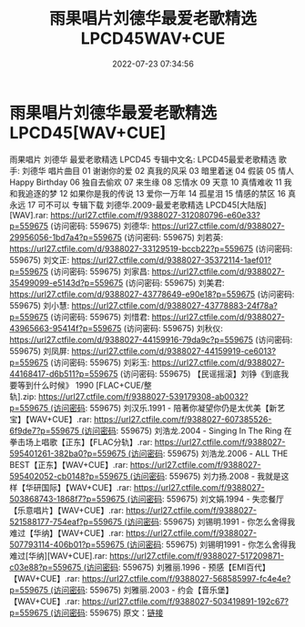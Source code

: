 ﻿---
title: 雨果唱片刘德华最爱老歌精选LPCD45WAV+CUE
date: 2022-07-23 07:34:56
categories: WAV车载音乐、镜像
tags: 华语中文
---
# 雨果唱片刘德华最爱老歌精选LPCD45[WAV+CUE]

雨果唱片 刘德华 最爱老歌精选 LPCD45
专辑中文名: LPCD45最爱老歌精选
歌手: 刘德华
唱片曲目
01 谢谢你的爱
02 真我的风采
03 暗里着迷
04 假装
05 情人Happy Birthday
06 独自去偷欢
07 来生缘
08 忘情水
09 天意
10 真情难收
11 我和我追逐的梦
12 如果你是我的传说
13 爱你一万年
14 孤星泪
15 情感的禁区
16 真永远
17 可不可以
专辑下载
刘德华.2009-最爱老歌精选 LPCD45[大陆版][WAV].rar: https://url27.ctfile.com/f/9388027-312080796-e60e33?p=559675
(访问密码: 559675)
刘德华: https://url27.ctfile.com/d/9388027-29956056-1bd7a4?p=559675
(访问密码: 559675)
刘若英: https://url27.ctfile.com/d/9388027-33129519-bccb22?p=559675
(访问密码: 559675)
刘文正: https://url27.ctfile.com/d/9388027-35372114-1aef01?p=559675
(访问密码: 559675)
刘家昌: https://url27.ctfile.com/d/9388027-35499099-e5143d?p=559675
(访问密码: 559675)
刘美君: https://url27.ctfile.com/d/9388027-43778649-e90e18?p=559675
(访问密码: 559675)
刘小慧: https://url27.ctfile.com/d/9388027-43778883-24f78a?p=559675
(访问密码: 559675)
刘惜君: https://url27.ctfile.com/d/9388027-43965663-95414f?p=559675
(访问密码: 559675)
刘秋仪: https://url27.ctfile.com/d/9388027-44159916-79da9c?p=559675
(访问密码: 559675)
刘凤屏: https://url27.ctfile.com/d/9388027-44159919-ce6013?p=559675
(访问密码: 559675)
刘彩玉: https://url27.ctfile.com/d/9388027-44168417-d6b511?p=559675
(访问密码: 559675)
【民谣摇滚】刘铮《到底我要等到什么时候》 1990
[FLAC+CUE/整轨].zip: https://url27.ctfile.com/f/9388027-539179308-ab0032?p=559675 (访问密码: 559675)
刘汉乐.1991 -
陪著你凝望你仍是太优美【新艺宝】【WAV+CUE】.rar: https://url27.ctfile.com/f/9388027-607385526-6f9de7?p=559675 (访问密码: 559675)
刘浩龙.2004 - Singing In The
Ring 在拳击场上唱歌【正东】【FLAC分轨】.rar: https://url27.ctfile.com/f/9388027-595401261-382ba0?p=559675 (访问密码: 559675)
刘浩龙.2006 - ALL THE
BEST【正东】【WAV+CUE】.rar: https://url27.ctfile.com/f/9388027-595402052-cb0148?p=559675 (访问密码: 559675)
刘力扬.2008 -
我就是这样【华研国际】【WAV+CUE】.rar: https://url27.ctfile.com/f/9388027-503868743-1868f7?p=559675 (访问密码: 559675)
刘文娟.1994 -
失恋餐厅【乐意唱片】【WAV+CUE】.rar: https://url27.ctfile.com/f/9388027-521588177-754eaf?p=559675 (访问密码: 559675)
刘锡明.1991 -
你怎么舍得我难过【华纳】【WAV+CUE】.rar: https://url27.ctfile.com/f/9388027-507793114-406b01?p=559675 (访问密码: 559675)
刘锡明1991 -
你怎么舍得我难过[华纳][WAV+CUE].rar: https://url27.ctfile.com/f/9388027-517209871-c03e88?p=559675 (访问密码: 559675)
刘雅丽.1996 -
预感【EMI百代】【WAV+CUE】.rar: https://url27.ctfile.com/f/9388027-568585997-fc4e4e?p=559675 (访问密码: 559675)
刘雅丽.2003 -
约会【音乐堡】【WAV+CUE】.rar: https://url27.ctfile.com/f/9388027-503419891-192c67?p=559675 (访问密码: 559675)
原文：[链接](https://blog.sina.com.cn/s/blog_1647c7e7601030yi8.html)